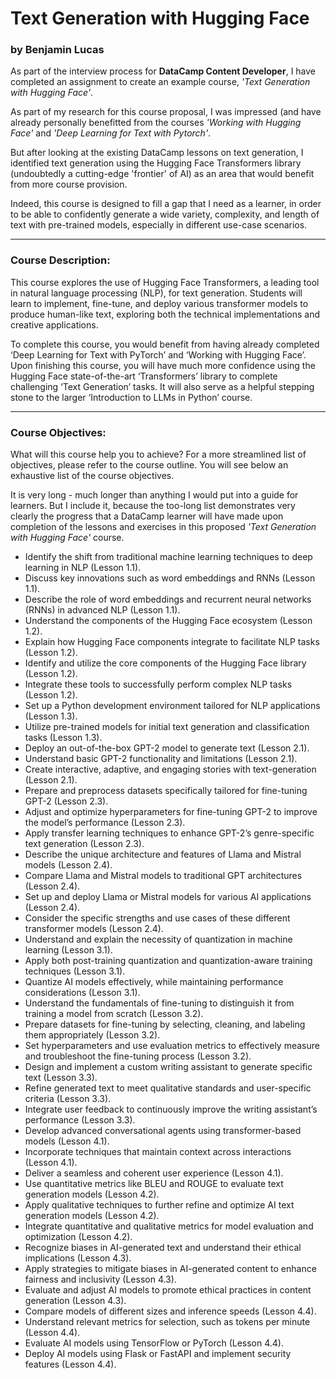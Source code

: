 # Text Generation with Hugging Face
### by Benjamin Lucas

As part of the interview process for **DataCamp Content Developer**, I have completed an assignment to create an example course, *'Text Generation with Hugging Face'*. 

As part of my research for this course proposal, I was impressed (and have already personally benefitted from the courses *'Working with Hugging Face'* and *'Deep Learning for Text with Pytorch'*. 

But after looking at the existing DataCamp lessons on text generation, I identified text generation using the Hugging Face Transformers library (undoubtedly a cutting-edge 'frontier' of AI) as an area that would benefit from more course provision. 

Indeed, this course is designed to fill a gap that I need as a learner, in order to be able to confidently generate a wide variety, complexity, and length of text with pre-trained models, especially in different use-case scenarios.
***
### Course Description:
This course explores the use of Hugging Face Transformers, a leading tool in natural language processing (NLP), for text generation. Students will learn to implement, fine-tune, and deploy various transformer models to produce human-like text, exploring both the technical implementations and creative applications.

To complete this course, you would benefit from having already completed ‘Deep Learning for Text with PyTorch’ and ‘Working with Hugging Face’. Upon finishing this course, you will have much more confidence using the Hugging Face state-of-the-art ‘Transformers’ library to complete challenging ‘Text Generation’ tasks. It will also serve as a helpful stepping stone to the larger ‘Introduction to LLMs in Python’ course.

***

### Course Objectives:
What will this course help you to achieve? For a more streamlined list of objectives, please refer to the course outline. You will see below an exhaustive list of the course objectives. 

It is very long - much longer than anything I would put into a guide for learners. But I include it, because the too-long list demonstrates very clearly the progress that a DataCamp learner will have made upon completion of the lessons and exercises in this proposed *'Text Generation with Hugging Face'* course.

- Identify the shift from traditional machine learning techniques to deep learning in NLP (Lesson 1.1).
- Discuss key innovations such as word embeddings and RNNs (Lesson 1.1).
- Describe the role of word embeddings and recurrent neural networks (RNNs) in advanced NLP (Lesson 1.1).
- Understand the components of the Hugging Face ecosystem (Lesson 1.2).
- Explain how Hugging Face components integrate to facilitate NLP tasks (Lesson 1.2).
- Identify and utilize the core components of the Hugging Face library (Lesson 1.2).
- Integrate these tools to successfully perform complex NLP tasks (Lesson 1.2).
- Set up a Python development environment tailored for NLP applications (Lesson 1.3).
- Utilize pre-trained models for initial text generation and classification tasks (Lesson 1.3).
- Deploy an out-of-the-box GPT-2 model to generate text (Lesson 2.1).
- Understand basic GPT-2 functionality and limitations (Lesson 2.1).
- Create interactive, adaptive, and engaging stories with text-generation (Lesson 2.1).
- Prepare and preprocess datasets specifically tailored for fine-tuning GPT-2 (Lesson 2.3).
- Adjust and optimize hyperparameters for fine-tuning GPT-2 to improve the model’s performance (Lesson 2.3).
- Apply transfer learning techniques to enhance GPT-2’s genre-specific text generation (Lesson 2.3).
- Describe the unique architecture and features of Llama and Mistral models (Lesson 2.4).
- Compare Llama and Mistral models to traditional GPT architectures (Lesson 2.4).
- Set up and deploy Llama or Mistral models for various AI applications (Lesson 2.4).
- Consider the specific strengths and use cases of these different transformer models (Lesson 2.4).
- Understand and explain the necessity of quantization in machine learning (Lesson 3.1).
- Apply both post-training quantization and quantization-aware training techniques (Lesson 3.1).
- Quantize AI models effectively, while maintaining performance considerations (Lesson 3.1).
- Understand the fundamentals of fine-tuning to distinguish it from training a model from scratch (Lesson 3.2).
- Prepare datasets for fine-tuning by selecting, cleaning, and labeling them appropriately (Lesson 3.2).
- Set hyperparameters and use evaluation metrics to effectively measure and troubleshoot the fine-tuning process (Lesson 3.2).
- Design and implement a custom writing assistant to generate specific text (Lesson 3.3).
- Refine generated text to meet qualitative standards and user-specific criteria (Lesson 3.3).
- Integrate user feedback to continuously improve the writing assistant’s performance (Lesson 3.3).
- Develop advanced conversational agents using transformer-based models (Lesson 4.1).
- Incorporate techniques that maintain context across interactions (Lesson 4.1).
- Deliver a seamless and coherent user experience (Lesson 4.1).
- Use quantitative metrics like BLEU and ROUGE to evaluate text generation models (Lesson 4.2).
- Apply qualitative techniques to further refine and optimize AI text generation models (Lesson 4.2).
- Integrate quantitative and qualitative metrics for model evaluation and optimization (Lesson 4.2).
- Recognize biases in AI-generated text and understand their ethical implications (Lesson 4.3).
- Apply strategies to mitigate biases in AI-generated content to enhance fairness and inclusivity (Lesson 4.3).
- Evaluate and adjust AI models to promote ethical practices in content generation (Lesson 4.3).
- Compare models of different sizes and inference speeds (Lesson 4.4).
- Understand relevant metrics for selection, such as tokens per minute (Lesson 4.4).
- Evaluate AI models using TensorFlow or PyTorch (Lesson 4.4).
- Deploy AI models using Flask or FastAPI and implement security features (Lesson 4.4).
